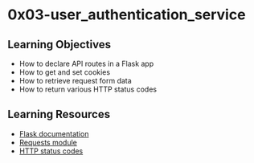 # 0x03-user_authentication_service
## Learning Objectives
- How to declare API routes in a Flask app
- How to get and set cookies
- How to retrieve request form data
- How to return various HTTP status codes
## Learning Resources
- [Flask documentation](https://intranet.alxswe.com/rltoken/lKExyvivrrW4eh0eI8UV6A)
- [Requests module](https://intranet.alxswe.com/rltoken/py7LuuD1u2MUwcaf8wnDzQ)
- [HTTP status codes](https://intranet.alxswe.com/rltoken/cj-mc5ZHp_KyXn1yikHC0A)